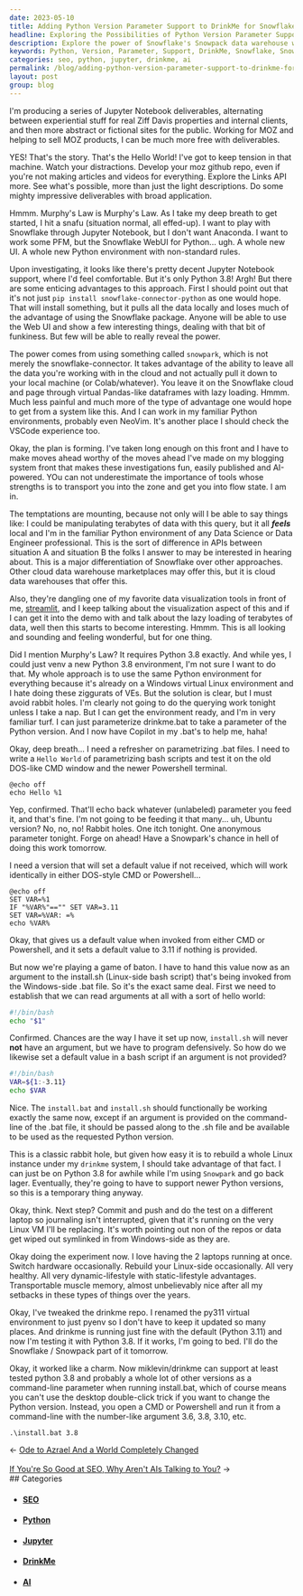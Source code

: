 ```yaml
---
date: 2023-05-10
title: Adding Python Version Parameter Support to DrinkMe for Snowflake Snowpack
headline: Exploring the Possibilities of Python Version Parameter Support with DrinkMe and Snowflake Snowpack
description: Explore the power of Snowflake's Snowpack data warehouse with Python 3.8 support. Learn how to set up a parameterized .bat file to install the Snowflake connector and access the data in a familiar Python environment. Discover the advantages of manipulating terabytes of data without pulling it down to your local machine.
keywords: Python, Version, Parameter, Support, DrinkMe, Snowflake, Snowpack, MOZ, Links, Data, SEOs, Content, Auto-Generated, AI, Industry, Ziff Davis, Jupyter Notebook, Experiential, Internal Clients, Abstract, Fictional, Sites, Brand, Impact, Rapidly Changing, Streamlit, Visualization, Lazy Loading, Terabytes, Query, APIs, Cloud, Data Warehouse, Marketplace, Copilot,
categories: seo, python, jupyter, drinkme, ai
permalink: /blog/adding-python-version-parameter-support-to-drinkme-for-snowflake-snowpack/
layout: post
group: blog
---
```



I'm producing a series of Jupyter Notebook deliverables, alternating between
experiential stuff for real Ziff Davis properties and internal clients, and
then more abstract or fictional sites for the public. Working for MOZ and
helping to sell MOZ products, I can be much more free with deliverables.

YES! That's the story. That's the Hello World! I've got to keep tension in that
machine. Watch your distractions. Develop your moz github repo, even if you're
not making articles and videos for everything. Explore the Links API more. See
what's possible, more than just the light descriptions. Do some mighty
impressive deliverables with broad application.

Hmmm. Murphy's Law is Murphy's Law. As I take my deep breath to get started, I
hit a snafu (situation normal, all effed-up). I want to play with Snowflake
through Jupyter Notebook, but I don't want Anaconda. I want to work some PFM,
but the Snowflake WebUI for Python... ugh. A whole new UI. A whole new Python
environment with non-standard rules.

Upon investigating, it looks like there's pretty decent Jupyter Notebook
support, where I'd feel comfortable. But it's only Python 3.8! Argh! But there
are some enticing advantages to this approach. First I should point out that
it's not just `pip install snowflake-connector-python` as one would hope. That
will install something, but it pulls all the data locally and loses much of the
advantage of using the Snowflake package. Anyone will be able to use the Web UI
and show a few interesting things, dealing with that bit of funkiness. But few
will be able to really reveal the power.

The power comes from using something called `snowpark`, which is not merely the
snowflake-connector. It takes advantage of the ability to leave all the data
you're working with in the cloud and not actually pull it down to your local
machine (or Colab/whatever). You leave it on the Snowflake cloud and page
through virtual Pandas-like dataframes with lazy loading. Hmmm. Much less
painful and much more of the type of advantage one would hope to get from a
system like this. And I can work in my familiar Python environments, probably
even NeoVim. It's another place I should check the VSCode experience too.

Okay, the plan is forming. I've taken long enough on this front and I have to
make moves ahead worthy of the moves ahead I've made on my blogging system
front that makes these investigations fun, easily published and AI-powered. YOu
can not underestimate the importance of tools whose strengths is to transport
you into the zone and get you into flow state. I am in.

The temptations are mounting, because not only will I be able to say things
like: I could be manipulating terabytes of data with this query, but it all
***feels*** local and I'm in the familiar Python environment of any Data
Science or Data Engineer professional. This is the sort of difference in APIs
between situation A and situation B the folks I answer to may be interested in
hearing about. This is a major differentiation of Snowflake over other
approaches. Other cloud data warehouse marketplaces may offer this, but it is
cloud data warehouses that offer this.

Also, they're dangling one of my favorite data visualization tools in front of
me, [streamlit](https://streamlit.io/), and I keep talking about the
visualization aspect of this and if I can get it into the demo with and talk
about the lazy loading of terabytes of data, well then this starts to become
interesting. Hmmm. This is all looking and sounding and feeling wonderful, but
for one thing.

Did I mention Murphy's Law? It requires Python 3.8 exactly. And while yes, I
could just venv a new Python 3.8 environment, I'm not sure I want to do that.
My whole approach is to use the same Python environment for everything because
it's already on a Windows virtual Linux environment and I hate doing these
ziggurats of VEs. But the solution is clear, but I must avoid rabbit holes. I'm
clearly not going to do the querying work tonight unless I take a nap. But I
can get the environment ready, and I'm in very familiar turf. I can just
parameterize drinkme.bat to take a parameter of the Python version. And I now
have Copilot in my .bat's to help me, haha!

Okay, deep breath... I need a refresher on parametrizing .bat files. I need to
write a `Hello World` of parametrizing bash scripts and test it on the old
DOS-like CMD window and the newer Powershell terminal.

```
@echo off
echo Hello %1
```

Yep, confirmed. That'll echo back whatever (unlabeled) parameter you feed it,
and that's fine. I'm not going to be feeding it that many... uh, Ubuntu
version? No, no, no! Rabbit holes. One itch tonight. One anonymous parameter
tonight. Forge on ahead! Have a Snowpark's chance in hell of doing this work
tomorrow.

I need a version that will set a default value if not received, which will work
identically in either DOS-style CMD or Powershell...

```
@echo off
SET VAR=%1
IF "%VAR%"=="" SET VAR=3.11
SET VAR=%VAR: =%
echo %VAR%
```

Okay, that gives us a default value when invoked from either CMD or Powershell,
and it sets a default value to 3.11 if nothing is provided.

But now we're playing a game of baton. I have to hand this value now as an
argument to the install.sh (Linux-side bash script) that's being invoked from
the Windows-side .bat file. So it's the exact same deal. First we need to
establish that we can read arguments at all with a sort of hello world:

```bash
#!/bin/bash
echo "$1"
````

Confirmed. Chances are the way I have it set up now, `install.sh` will never
**not** have an argument, but we have to program defensively. So how do we
likewise set a default value in a bash script if an argument is not provided?

```bash
#!/bin/bash
VAR=${1:-3.11}
echo $VAR
```

Nice. The `install.bat` and `install.sh` should functionally be working exactly
the same now, except if an argument is provided on the command-line of the .bat
file, it should be passed along to the .sh file and be available to be used as
the requested Python version.

This is a classic rabbit hole, but given how easy it is to rebuild a whole
Linux instance under my `drinkme` system, I should take advantage of that fact.
I can just be on Python 3.8 for awhile while I'm using `Snowpark` and go back
lager. Eventually, they're going to have to support newer Python versions, so
this is a temporary thing anyway.

Okay, think. Next step? Commit and push and do the test on a different laptop
so journaling isn't interrupted, given that it's running on the very Linux VM
I'll be replacing. It's worth pointing out non of the repos or data get wiped
out symlinked in from Windows-side as they are.

Okay doing the experiment now. I love having the 2 laptops running at once.
Switch hardware occasionally. Rebuild your Linux-side occasionally. All very
healthy. All very dynamic-lifestyle with static-lifestyle advantages.
Transportable muscle memory, almost unbelievably nice after all my setbacks in
these types of things over the years.

Okay, I've tweaked the drinkme repo. I renamed the py311 virtual environment to
just pyenv so I don't have to keep it updated so many places. And drinkme is
running just fine with the default (Python 3.11) and now I'm testing it with
Python 3.8. If it works, I'm going to bed. I'll do the Snowflake / Snowpack
part of it tomorrow.

Okay, it worked like a charm. Now miklevin/drinkme can support at least tested
python 3.8 and probably a whole lot of other versions as a command-line
parameter when running install.bat, which of course means you can't use the
desktop double-click trick if you want to change the Python version. Instead,
you open a CMD or Powershell and run it from a command-line with the
number-like argument 3.6, 3.8, 3.10, etc.

    .\install.bat 3.8







<div class="arrow-links"><div class="post-nav-prev"><span class="arrow">&larr;&nbsp;</span><a href="/blog/ode-to-azrael-and-a-world-completely-changed/">Ode to Azrael And a World Completely Changed</a></div> &nbsp; <div class="post-nav-next"><a href="/blog/if-you-re-so-good-at-seo-why-aren-t-ais-talking-to-you/">If You're So Good at SEO, Why Aren't AIs Talking to You?</a><span class="arrow">&nbsp;&rarr;</span></div></div>
## Categories

<ul>
<li><h4><a href='/seo/'>SEO</a></h4></li>
<li><h4><a href='/python/'>Python</a></h4></li>
<li><h4><a href='/jupyter/'>Jupyter</a></h4></li>
<li><h4><a href='/drinkme/'>DrinkMe</a></h4></li>
<li><h4><a href='/ai/'>AI</a></h4></li></ul>